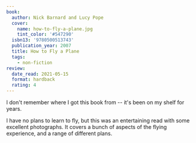 ```yaml
---
book:
  author: Nick Barnard and Lucy Pope
  cover:
    name: how-to-fly-a-plane.jpg
    tint_color: '#547290'
  isbn13: '9780500513743'
  publication_year: 2007
  title: How to Fly a Plane
  tags:
    - non-fiction
review:
  date_read: 2021-05-15
  format: hardback
  rating: 4
---
```


I don't remember where I got this book from -- it's been on my shelf for years.

I have no plans to learn to fly, but this was an entertaining read with some excellent photographs.
It covers a bunch of aspects of the flying experience, and a range of different plans.